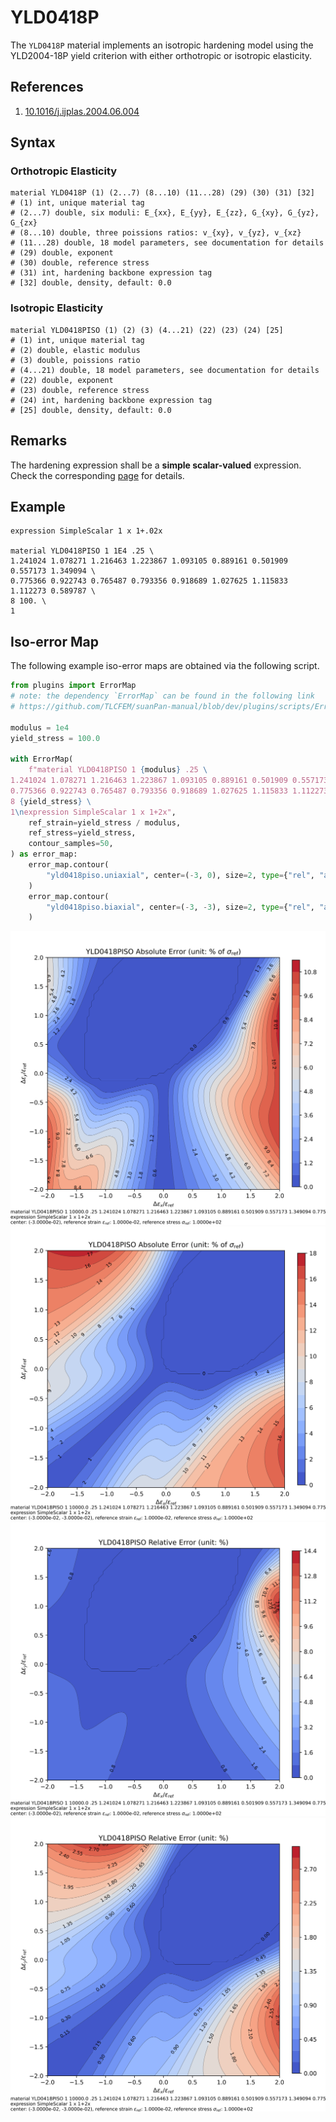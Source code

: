 # YLD0418P

The `YLD0418P` material implements an isotropic hardening model using the YLD2004-18P yield criterion with either orthotropic or isotropic elasticity.

## References

1. [10.1016/j.ijplas.2004.06.004](https://doi.org/10.1016/j.ijplas.2004.06.004)

## Syntax

### Orthotropic Elasticity

```
material YLD0418P (1) (2...7) (8...10) (11...28) (29) (30) (31) [32]
# (1) int, unique material tag
# (2...7) double, six moduli: E_{xx}, E_{yy}, E_{zz}, G_{xy}, G_{yz}, G_{zx}
# (8...10) double, three poissions ratios: v_{xy}, v_{yz}, v_{xz}
# (11...28) double, 18 model parameters, see documentation for details
# (29) double, exponent
# (30) double, reference stress
# (31) int, hardening backbone expression tag
# [32] double, density, default: 0.0
```

### Isotropic Elasticity

```
material YLD0418PISO (1) (2) (3) (4...21) (22) (23) (24) [25]
# (1) int, unique material tag
# (2) double, elastic modulus
# (3) double, poissions ratio
# (4...21) double, 18 model parameters, see documentation for details
# (22) double, exponent
# (23) double, reference stress
# (24) int, hardening backbone expression tag
# [25] double, density, default: 0.0
```

## Remarks

The hardening expression shall be a **simple scalar-valued** expression.
Check the corresponding [page](../../../../Collection/Define/expression.md) for details.

## Example

```
expression SimpleScalar 1 x 1+.02x

material YLD0418PISO 1 1E4 .25 \
1.241024 1.078271 1.216463 1.223867 1.093105 0.889161 0.501909 0.557173 1.349094 \
0.775366 0.922743 0.765487 0.793356 0.918689 1.027625 1.115833 1.112273 0.589787 \
8 100. \
1
```

## Iso-error Map

The following example iso-error maps are obtained via the following script.

```py
from plugins import ErrorMap
# note: the dependency `ErrorMap` can be found in the following link
# https://github.com/TLCFEM/suanPan-manual/blob/dev/plugins/scripts/ErrorMap.py

modulus = 1e4
yield_stress = 100.0

with ErrorMap(
    f"material YLD0418PISO 1 {modulus} .25 \
1.241024 1.078271 1.216463 1.223867 1.093105 0.889161 0.501909 0.557173 1.349094 \
0.775366 0.922743 0.765487 0.793356 0.918689 1.027625 1.115833 1.112273 0.589787 \
8 {yield_stress} \
1\nexpression SimpleScalar 1 x 1+2x",
    ref_strain=yield_stress / modulus,
    ref_stress=yield_stress,
    contour_samples=50,
) as error_map:
    error_map.contour(
        "yld0418piso.uniaxial", center=(-3, 0), size=2, type={"rel", "abs"}
    )
    error_map.contour(
        "yld0418piso.biaxial", center=(-3, -3), size=2, type={"rel", "abs"}
    )
```

![absolute error uniaxial](yld0418piso.uniaxial.abs.error.svg)
![absolute error biaxial](yld0418piso.biaxial.abs.error.svg)
![relative error uniaxial](yld0418piso.uniaxial.rel.error.svg)
![relative error biaxial](yld0418piso.biaxial.rel.error.svg)
